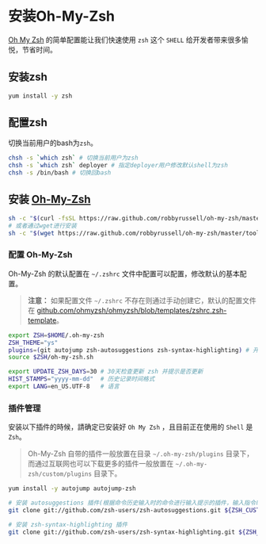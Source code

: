 # 安装Oh-My-Zsh

[Oh My Zsh](https://github.com/ohmyzsh/ohmyzsh) 的简单配置能让我们快速使用 `zsh` 这个 `SHELL` 给开发者带来很多愉悦，节省时间。


## 安装zsh
```bash
yum install -y zsh
```

## 配置zsh

切换当前用户的bash为`zsh`。

```bash
chsh -s `which zsh` # 切换当前用户为zsh
chsh -s `which zsh` deployer # 指定deployer用户修改默认shell为zsh
chsh -s /bin/bash # 切换回bash
```

## 安装 [Oh-My-Zsh](https://github.com/ohmyzsh/ohmyzsh)

```bash
sh -c "$(curl -fsSL https://raw.github.com/robbyrussell/oh-my-zsh/master/tools/install.sh)" # 通过curl进行安装
# 或者通过wget进行安装
sh -c "$(wget https://raw.github.com/robbyrussell/oh-my-zsh/master/tools/install.sh -O -)"
```

### 配置 Oh-My-Zsh

Oh-My-Zsh 的默认配置在 `~/.zshrc` 文件中配置可以配置，修改默认的基本配置。

> **注意：** 如果配置文件 `~/.zshrc` 不存在则通过手动创建它，默认的配置文件在 [github.com/ohmyzsh/ohmyzsh/blob/templates/zshrc.zsh-template](github.com/ohmyzsh/ohmyzsh/blob/templates/zshrc.zsh-template)。

```bash
export ZSH=$HOME/.oh-my-zsh
ZSH_THEME="ys"
plugins=(git autojump zsh-autosuggestions zsh-syntax-highlighting) # 开启常用插件,其中 git 是默认自带，其他三个插件的安装在下面有介绍
source $ZSH/oh-my-zsh.sh

export UPDATE_ZSH_DAYS=30 # 30天检查更新 zsh 并提示是否更新
HIST_STAMPS="yyyy-mm-dd"  # 历史记录时间格式
export LANG=en_US.UTF-8   # 语言
```

### 插件管理

安装以下插件的時候，請确定已安装好 `Oh My Zsh` ，且目前正在使用的 `Shell` 是 `Zsh`。

> Oh-My-Zsh 自带的插件一般放置在目录 `~/.oh-my-zsh/plugins` 目录下，而通过互联网也可以下载更多的插件一般放置在 `~/.oh-my-zsh/custom/plugins` 目录下。


```bash
yum install -y autojump autojump-zsh

# 安装 autosuggestions 插件(根据命令历史输入时的命令进行输入提示的插件，输入指令时，如果看到灰色字的自动完成显示，可以按下 ➔ 來采用。)
git clone git://github.com/zsh-users/zsh-autosuggestions.git ${ZSH_CUSTOM:-~/.oh-my-zsh/custom}/plugins/zsh-autosuggestions

# 安装 zsh-syntax-highlighting 插件
git clone git://github.com/zsh-users/zsh-syntax-highlighting.git ${ZSH_CUSTOM:-~/.oh-my-zsh/custom}/plugins/zsh-syntax-highlighting
```